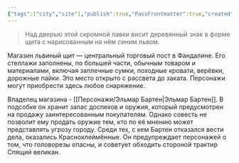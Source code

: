 ```yaml
---
{"tags":["city","site"],"publish":true,"PassFrontmatter":true,"created":"2025-04-02T17:51:01.274+03:00","updated":"2025-04-02T19:28:35.453+03:00"}
---
```




> Над дверью этой скромной лавки висит деревянный знак в форме щита с нарисованным на нём синим львом.


Магазин львиный щит — центральный торговый пост в Фандалине. Его стеллажи заполнены, по большей части, обычным товаром и материалами, включая заплечные сумки, походные кровати, верёвки, дорожные пайки. Это место открыто с рассвета до заката. Персонажи могут приобрести здесь любое снаряжение.

Владелец магазина - [[Персонажи/Эльмар Бартен\|Эльмар Бартен]]. В подсобке он хранит запас доспехов и оружия, который предусмотрен на продажу заинтересованным покупателям. Однако совесть не позволит ему продать оружие тем, кто по её мнению может представлять угрозу городу. Среди тех, с кем Бартен отказался вести дела, оказались Красноклеймённые. Он предупреждает персонажей о том, что головорезы опасны, и советует обходить стороной трактир Спящий великан.

